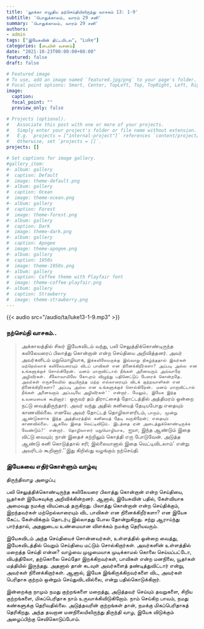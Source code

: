 ```yaml
---
title: 'லூக்கா எழுதிய நற்செய்தியிலிருந்து வாசகம் 13: 1-9'
subtitle: 'பொதுக்காலம், வாரம் 29 சனி'
summary: 'பொதுக்காலம், வாரம் 29 சனி'
authors:
- admin
tags: ["இயேசுவின் திட்டமிடல", "Luke"]
categories: [பைபிள் வசனம்]
date: "2021-10-23T00:00:00+08:00"
featured: false
draft: false

# Featured image
# To use, add an image named `featured.jpg/png` to your page's folder.
# Focal point options: Smart, Center, TopLeft, Top, TopRight, Left, Right, BottomLeft, Bottom, BottomRight
image:
  caption:
  focal_point: ""
  preview_only: false

# Projects (optional).
#   Associate this post with one or more of your projects.
#   Simply enter your project's folder or file name without extension.
#   E.g. `projects = ["internal-project"]` references `content/project/deep-learning/index.md`.
#   Otherwise, set `projects = []`.
projects: []

# Set captions for image gallery.
#gallery_item:
#- album: gallery
#  caption: Default
#  image: theme-default.png
#- album: gallery
#  caption: Ocean
#  image: theme-ocean.png
#- album: gallery
#  caption: Forest
#  image: theme-forest.png
#- album: gallery
#  caption: Dark
#  image: theme-dark.png
#- album: gallery
#  caption: Apogee
#  image: theme-apogee.png
#- album: gallery
#  caption: 1950s
#  image: theme-1950s.png
#- album: gallery
#  caption: Coffee theme with Playfair font
#  image: theme-coffee-playfair.png
#- album: gallery
#  caption: Strawberry
#  image: theme-strawberry.png
---
```


{{< audio src="/audio/ta/luke13-1-9.mp3" >}}

###  நற்செய்தி வாசகம்..
> அக்காலத்தில் சிலர் இயேசுவிடம் வந்து, பலி செலுத்திக்கொண்டிருந்த கலிலேயரைப் பிலாத்து கொன்றான் என்ற செய்தியை அறிவித்தனர். அவர் அவர்களிடம் மறுமொழியாக, ``இக்கலிலேயருக்கு இவ்வாறு நிகழ்ந்ததால் இவர்கள் மற்றெல்லாக் கலிலேயரையும் விடப் பாவிகள் என நினைக்கிறீர்களா? அப்படி அல்ல என உங்களுக்குச் சொல்கிறேன். மனம் மாறாவிட்டால் நீங்கள் அனைவரும் அவ்வாறே அழிவீர்கள். சீலோவாமிலே கோபுரம் விழுந்து பதினெட்டுப் பேரைக் கொன்றதே. அவர்கள் எருசலேமில் குடியிருந்த மற்ற எல்லாரையும் விடக் குற்றவாளிகள் என நினைக்கிறீர்களா? அப்படி அல்ல என உங்களுக்குச் சொல்கிறேன். மனம் மாறாவிட்டால் நீங்கள் அனைவரும் அப்படியே அழிவீர்கள்'' என்றார். மேலும், இயேசு இந்த உவமையைக் கூறினார்: ``ஒருவர் தம் திராட்சைத் தோட்டத்தில் அத்திமரம் ஒன்றை நட்டு வைத்திருந்தார். அவர் வந்து அதில் கனியைத் தேடியபோது எதையும் காணவில்லை. எனவே அவர் தோட்டத் தொழிலாளரிடம், `பாரும், மூன்று ஆண்டுகளாக இந்த அத்திமரத்தில் கனியைத் தேடி வருகிறேன்; எதையும் காணவில்லை. ஆகவே இதை வெட்டிவிடும். இடத்தை ஏன் அடைத்துக்கொண்டிருக்க வேண்டும்?' என்றார். தொழிலாளர் மறுமொழியாக, `ஐயா, இந்த ஆண்டும் இதை விட்டு வையும்; நான் இதைச் சுற்றிலும் கொத்தி எரு போடுவேன். அடுத்த ஆண்டு கனி கொடுத்தால் சரி; இல்லையானால் இதை வெட்டிவிடலாம்' என்று அவரிடம் கூறினார்.''இது கிறிஸ்து வழங்கும் நற்செய்தி.

### இயேசுவை எதிர்கொள்ளும் வாழ்வு
திருந்திவாழ அழைப்பு

பலி செலுத்திக்கொண்டிருந்த கலிலேயரை பிலாத்து கொன்றான் என்ற செய்தியை, யூதா்கள் இயேசுவுக்கு அறிவிக்கின்றனர். ஆனால், இயேசுவின் பதில், கேள்வியாக அமைவது நமக்கு வியப்பைத் தருகிறது. பிலாத்து கொன்றான் என்ற செய்திக்கும், இறந்தவர்கள் மற்றெல்லாரையும் விட பாவிகள் என நினைக்கிறீர்களா? என இயேசு கேட்ட கேள்விக்கும் தொடர்பு இல்லாதது போல தோன்றுகிறது. சற்று ஆராய்ந்து பார்த்தால், அதனுடைய உண்மையான விளக்கம் நமக்கு தெரியவரும்.

இயேசுவிடம் அந்த செய்தியைச் சொன்னவர்கள், உள்ளத்தில் ஒன்றை வைத்து, இயேசுவிடத்தில் வெறும் செய்தியை மட்டும் சொல்கிறார்கள். அவர்களின் உள்ளத்தில் மறைத்த செய்தி என்ன? வாழ்வை முழுமையாக முடிக்காமல் கொலை செய்யப்பட்டோ, விபத்திலோ, தற்கொலை செய்தோ இறக்கிறவர்கள், பாவிகள் என்ற மனநிலை, யூதா்கள் மத்தியில் இருந்தது. அதனால் தான் கடவுள் அவர்களைத் தண்டித்துவிட்டார் என்று, அவர்கள் நினைக்கிறார்கள். ஆனால், இயேசு இங்கிருக்கிறவர்களை விட, அவர்கள் பெரிதாக குற்றம் ஒன்றும் செய்துவிடவில்லை, என்று பதில்கொடுக்கிறார்.

இன்றைக்கு நாமும் நமது குற்றங்களை மறைத்து, அடுத்தவர் செய்யும் தவறுகளை, சிறிய குற்றங்களை, மிகப்பெரிதாக நாம் உருவாக்கிவிடுகிறோம். நாம் செய்கிற பாவம், நமது கண்களுக்கு தெரிவதில்லை. அடுத்தவரின் குற்றங்கள் தான், நமக்கு மிகப்பெரிதாகத் தெரிகிறது. அந்த தவறான மனநிலையிலிருந்து திருந்தி வாழ, இயேசு விடுக்கும் அழைப்பிற்கு செவிகொடுப்போம்.
